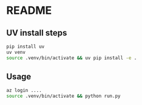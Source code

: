 # README

## UV install steps

```bash
pip install uv
uv venv
source .venv/bin/activate && uv pip install -e .
```

## Usage

```bash
az login ....
source .venv/bin/activate && python run.py
```
